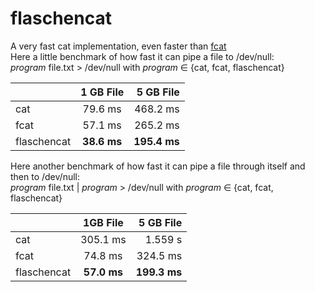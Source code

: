 # flaschencat
A very fast cat implementation, even faster than [fcat](https://github.com/mre/fcat "A slower fastcat")  
Here a little benchmark of how fast it can pipe a file to /dev/null:  
*program* file.txt > /dev/null with *program* ∈ {cat, fcat, flaschencat}  

|         | 1 GB File           | 5 GB File  |
| ------------- |:-------------:| -----:|
| cat      |    79.6 ms | 468.2 ms|
| fcat      |         57.1 ms  | 265.2 ms|
| flaschencat |          **38.6 ms**  |**195.4 ms** |

Here another benchmark of how fast it can pipe a file through itself and then to /dev/null:  
*program* file.txt | *program* > /dev/null with *program* ∈ {cat, fcat, flaschencat}  

|         | 1GB File           | 5 GB File  |
| ------------- |:-------------:| -----:|
| cat      |    305.1 ms |1.559 s |
| fcat      |         74.8 ms  |324.5 ms |
| flaschencat |         **57.0  ms**  |**199.3 ms** |
